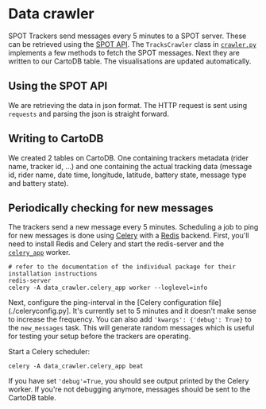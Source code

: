 # Data crawler

SPOT Trackers send messages every 5 minutes to a SPOT server. These can be retrieved using the [SPOT
API](http://faq.findmespot.com/index.php?action=showEntry&data=69). The `TracksCrawler` class in
[`crawler.py`](./crawler.py) implements a few methods to fetch the SPOT messages. Next they are written to our CartoDB
table. The visualisations are updated automatically.

## Using the SPOT API

We are retrieving the data in json format. The HTTP request is sent using `requests` and parsing the json is straight
forward.

## Writing to CartoDB

We created 2 tables on CartoDB. One containing trackers metadata (rider name, tracker id, ...) and one containing the
actual tracking data (message id, rider name, date time, longitude, latitude, battery state, message type and battery
state).

## Periodically checking for new messages

The trackers send a new message every 5 minutes. Scheduling a job to ping for new messages is done using
[Celery](http://docs.celeryproject.org/en/latest/index.html) with a [Redis](http://redis.io/) backend. First, you'll 
need to install Redis and Celery and start the redis-server and the [`celery_app`](./celery_app.py) worker.
 
```
# refer to the documentation of the individual package for their installation instructions
redis-server
celery -A data_crawler.celery_app worker --loglevel=info
```

Next, configure the ping-interval in the [Celery configuration file](./celeryconfig.py]. It's currently set to 5 minutes
and it doesn't make sense to increase the frequency. You can also add `'kwargs': {'debug': True}` to the `new_messages`
task. This will generate random messages which is useful for testing your setup before the trackers are operating.

Start a Celery scheduler:

```
celery -A data_crawler.celery_app beat
```

If you have set `'debug'=True`, you should see output printed by the Celery worker. If you're not debugging anymore,
messages should be sent to the CartoDB table.